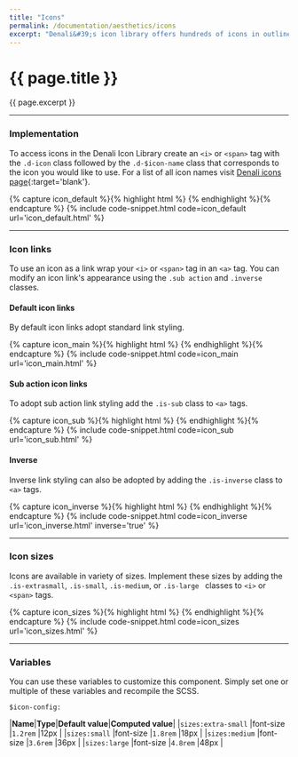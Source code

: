 ```yaml
---
title: "Icons"
permalink: /documentation/aesthetics/icons
excerpt: "Denali&#39;s icon library offers hundreds of icons in outline and solid styles that have been carefully crafted to ensure a coherent and unified UI."
---
```


# {{ page.title }}

{{ page.excerpt }}


***


### Implementation
To access icons in the Denali Icon Library create an `<i>` or `<span>` tag with the `.d-icon` class followed by the `.d-$icon-name` class that corresponds to the icon you would like to use. For a list of all icon names visit [Denali icons page](https://denali-design.github.io/denali-icon-font/docs/){:target='blank'}.

{% capture icon_default %}{% highlight html %}
<i class="d-icon d-user-profile-circle is-medium"></i>
{% endhighlight %}{% endcapture %}
{% include code-snippet.html code=icon_default url='icon_default.html' %}


***


### Icon links
To use an icon as a link wrap your `<i>` or `<span>` tag in an `<a>` tag.  You can modify an icon link&#39;s appearance using the `.sub action` and `.inverse` classes.

#### Default icon links
By default icon links adopt standard link styling.

{% capture icon_main %}{% highlight html %}
<a><i class="d-icon d-notification is-medium"></i></a>
<a class="is-secondary"><i class="d-icon d-notification is-medium"></i></a>
{% endhighlight %}{% endcapture %}
{% include code-snippet.html code=icon_main url='icon_main.html' %}

#### Sub action icon links
To adopt sub action link styling add the `.is-sub` class to `<a>` tags.

{% capture icon_sub %}{% highlight html %}
<a><span class="d-icon d-star is-sub is-medium"></span></a>
<a class="is-secondary"><span class="d-icon d-star is-sub is-medium"></span></a>
{% endhighlight %}{% endcapture %}
{% include code-snippet.html code=icon_sub url='icon_sub.html' %}

#### Inverse
Inverse link styling can also be adopted by adding the `.is-inverse` class to `<a>` tags.

{% capture icon_inverse %}{% highlight html %}
<a class="is-inverse"><span class="d-icon d-trash is-medium"></span></a>
{% endhighlight %}{% endcapture %}
{% include code-snippet.html code=icon_inverse url='icon_inverse.html' inverse='true' %}


***


### Icon sizes
Icons are available in variety of sizes. Implement these sizes by adding the `.is-extrasmall`, `.is-small`, `.is-medium`, or `.is-large ` classes to `<i>` or `<span>` tags.

{% capture icon_sizes %}{% highlight html %}
<i class="d-icon d-user-profile-circle is-extrasmall"></i>
<i class="d-icon d-user-profile-circle is-small"></i>
<i class="d-icon d-user-profile-circle"></i>
<i class="d-icon d-user-profile-circle is-medium"></i>
<i class="d-icon d-user-profile-circle is-large"></i>
{% endhighlight %}{% endcapture %}
{% include code-snippet.html code=icon_sizes url='icon_sizes.html' %}


***


### Variables
You can use these variables to customize this component. Simply set one or multiple of these variables and recompile the SCSS.

`$icon-config:`

|**Name**|**Type**|**Default value**|**Computed value**|
|`sizes:extra-small`      |font-size          |`1.2rem`          |12px           |
|`sizes:small`            |font-size          |`1.8rem`          |18px           |
|`sizes:medium`           |font-size          |`3.6rem`          |36px           |
|`sizes:large`            |font-size          |`4.8rem`          |48px           |
